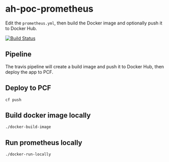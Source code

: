 
# ah-poc-prometheus

Edit the `prometheus.yml`, then build the Docker image and optionally push it to Docker Hub.

[![Build Status](https://travis-ci.com/zuhlke/ah-poc-prometheus.svg?branch=master)](https://travis-ci.com/zuhlke/ah-poc-prometheus) 

## Pipeline

The travis pipeline will create a build image and push it to Docker Hub, then deploy the app to PCF.

## Deploy to PCF

`cf push`

## Build docker image locally

`./docker-build-image`

## Run prometheus locally

`./docker-run-locally`
